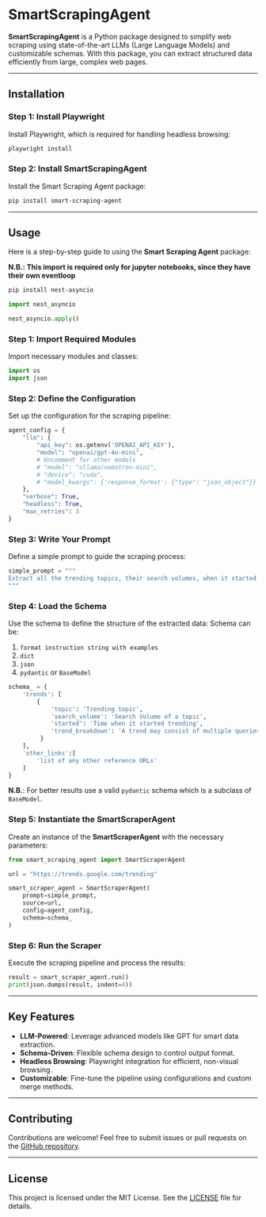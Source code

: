 # SmartScrapingAgent

**SmartScrapingAgent** is a Python package designed to simplify web scraping using state-of-the-art LLMs (Large Language Models) and customizable schemas. With this package, you can extract structured data efficiently from large, complex web pages.

---

## Installation

### Step 1: Install Playwright
Install Playwright, which is required for handling headless browsing:
```bash
playwright install
```

### Step 2: Install SmartScrapingAgent
Install the Smart Scraping Agent package:
```bash
pip install smart-scraping-agent
```

---

## Usage
Here is a step-by-step guide to using the **Smart Scraping Agent** package:

**N.B.: This import is required only for jupyter notebooks, since they have their own eventloop**
```bash
pip install nest-asyncio
```

```python
import nest_asyncio

nest_asyncio.apply()
```


### Step 1: Import Required Modules
Import necessary modules and classes:
```python
import os
import json
```


### Step 2: Define the Configuration
Set up the configuration for the scraping pipeline:
```python
agent_config = {
    "llm": {
        "api_key": os.getenv('OPENAI_API_KEY'),
        "model": "openai/gpt-4o-mini",
        # Uncomment for other models
        # "model": "ollama/nemotron-mini",
        # "device": "cuda",
        # "model_kwargs": {'response_format': {"type": "json_object"}}
    },
    "verbose": True,
    "headless": True,
    "max_retries": 3
}
```

### Step 3: Write Your Prompt
Define a simple prompt to guide the scraping process:
```python
simple_prompt = """
Extract all the trending topics, their search volumes, when it started trending and the trend breakdown from the website's content.
"""
```

### Step 4: Load the Schema
Use the schema to define the structure of the extracted data:
Schema can be:
1. `format instruction string with examples`
2. `dict`
3. `json`
4. `pydantic` or `BaseModel`

```python
schema_ = {
    'trends': [
        {
            'topic': 'Trending topic',
            'search_volume': 'Search Volume of a topic',
            'started': 'Time when it started trending',
            'trend_breakdown': 'A trend may consist of multiple queries that are variants of the same search or considered to be related. Trend breakdown details these queries.'
         }
    ],
    'other_links':[
        'list of any other reference URLs'
    ]
}
```

**N.B.**: For better results use a valid `pydantic` schema which is a subclass of `BaseModel`.

### Step 5: Instantiate the SmartScraperAgent
Create an instance of the **SmartScraperAgent** with the necessary parameters:
```python
from smart_scraping_agent import SmartScraperAgent

url = "https://trends.google.com/trending"

smart_scraper_agent = SmartScraperAgent(
    prompt=simple_prompt,
    source=url,
    config=agent_config,
    schema=schema_
)
```

### Step 6: Run the Scraper
Execute the scraping pipeline and process the results:
```python
result = smart_scraper_agent.run()
print(json.dumps(result, indent=4))
```

---

## Key Features
- **LLM-Powered**: Leverage advanced models like GPT for smart data extraction.
- **Schema-Driven**: Flexible schema design to control output format.
- **Headless Browsing**: Playwright integration for efficient, non-visual browsing.
- **Customizable**: Fine-tune the pipeline using configurations and custom merge methods.

---

## Contributing
Contributions are welcome! Feel free to submit issues or pull requests on the [GitHub repository](https://github.com/rohan-aigroup/smart-scraping-agent).

---

## License
This project is licensed under the MIT License. See the [LICENSE](./LICENSE) file for details.
